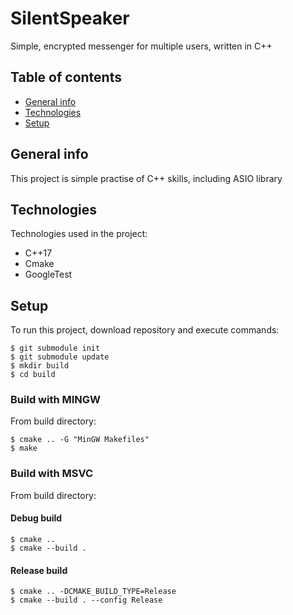# SilentSpeaker
Simple, encrypted messenger for multiple users, written in C++

## Table of contents
* [General info](#general-info)
* [Technologies](#technologies)
* [Setup](#setup)
## General info
This project is simple practise of C++ skills, including ASIO library
	
## Technologies
Technologies used in the project:
* C++17
* Cmake
* GoogleTest
	
## Setup
To run this project, download repository and execute commands:

```
$ git submodule init
$ git submodule update
$ mkdir build
$ cd build
```

### Build with MINGW
From build directory:

```
$ cmake .. -G "MinGW Makefiles"
$ make
```

### Build with MSVC
From build directory:

#### Debug build
```
$ cmake ..
$ cmake --build .
```

#### Release build
```
$ cmake .. -DCMAKE_BUILD_TYPE=Release
$ cmake --build . --config Release
```